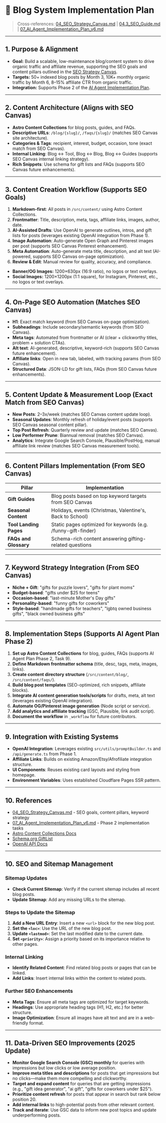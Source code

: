 # 📝 Blog System Implementation Plan

> Cross-references: [04_SEO_Strategy_Canvas.md](./04_SEO_Strategy_Canvas.md) | [04.3_SEO_Guide.md](./04.3_SEO_Guide.md) | [07_AI_Agent_Implementation_Plan_v6.md](./07_AI_Agent_Implementation_Plan_v6.md)

---

## 1. Purpose & Alignment
- **Goal:** Build a scalable, low-maintenance blog/content system to drive organic traffic and affiliate revenue, supporting the SEO goals and content pillars outlined in the [SEO Strategy Canvas](./04_SEO_Strategy_Canvas.md).
- **Targets:** 50+ indexed blog posts by Month 3, 10K+ monthly organic traffic by Month 6, 8–15% affiliate CTR from organic traffic.
- **Integration:** Supports Phase 2 of the [AI Agent Implementation Plan](./07_AI_Agent_Implementation_Plan_v6.md#-phase-2--content--seo--in-progress---next-focus).

---

## 2. Content Architecture (Aligns with SEO Canvas)
- **Astro Content Collections** for blog posts, guides, and FAQs.
- **Descriptive URLs**: `/blog/{slug}/`, `/faqs/{slug}/` (matches SEO Canvas site architecture).
- **Categories & Tags**: recipient, interest, budget, occasion, tone (exact match from SEO Canvas).
- **Internal Linking**: Blog ↔ Tool, Blog ↔ Blog, Blog ↔ Guides (supports SEO Canvas internal linking strategy).
- **Rich Snippets**: Use schema for gift lists and FAQs (supports SEO Canvas future enhancements).

---

## 3. Content Creation Workflow (Supports SEO Goals)
1. **Markdown-first**: All posts in `/src/content/` using Astro Content Collections.
2. **Frontmatter**: Title, description, meta, tags, affiliate links, images, author, date.
3. **AI-Assisted Drafts**: Use OpenAI to generate outlines, intros, and gift lists for posts (leverages existing OpenAI integration from Phase 1).
4. **Image Automation**: Auto-generate Open Graph and Pinterest images per post (supports SEO Canvas Pinterest enhancement).
5. **Meta Automation**: Auto-generate meta title, description, and alt text (AI-powered, supports SEO Canvas on-page optimization).
6. **Review & Edit**: Manual review for quality, accuracy, and compliance.

- **Banner/OG Images:** 1200×630px (16:9 ratio), no logos or text overlays.
- **Social Images:** 1200×1200px (1:1 square), for Instagram, Pinterest, etc., no logos or text overlays.

---

## 4. On-Page SEO Automation (Matches SEO Canvas)
- **H1**: Exact match keyword (from SEO Canvas on-page optimization).
- **Subheadings**: Include secondary/semantic keywords (from SEO Canvas).
- **Meta tags**: Automated from frontmatter or AI (clear + clickworthy titles, problem + solution CTAs).
- **Alt text**: AI-generated, descriptive, keyword-rich (supports SEO Canvas future enhancement).
- **Affiliate links**: Open in new tab, labeled, with tracking params (from SEO Canvas).
- **Structured Data**: JSON-LD for gift lists, FAQs (from SEO Canvas future enhancements).

---

## 5. Content Update & Measurement Loop (Exact Match from SEO Canvas)
- **New Posts**: 2–3x/week (matches SEO Canvas content update loop).
- **Seasonal Updates**: Monthly refresh of holiday/event posts (supports SEO Canvas seasonal content pillar).
- **Top Post Refresh**: Quarterly review and update (matches SEO Canvas).
- **Low Performer Prune**: Biannual removal (matches SEO Canvas).
- **Analytics**: Integrate Google Search Console, Plausible/PostHog, manual affiliate link review (matches SEO Canvas measurement tools).

---

## 6. Content Pillars Implementation (From SEO Canvas)
| Pillar | Implementation |
|--------|----------------|
| **Gift Guides** | Blog posts based on top keyword targets from SEO Canvas |
| **Seasonal Content** | Holidays, events (Christmas, Valentine's, Back to School) |
| **Tool Landing Pages** | Static pages optimized for keywords (e.g. /funny-gift-finder) |
| **FAQs and Glossary** | Schema-rich content answering gifting-related questions |

---

## 7. Keyword Strategy Integration (From SEO Canvas)
- **Niche + Gift**: "gifts for puzzle lovers", "gifts for plant moms"
- **Budget-based**: "gifts under $25 for teens"
- **Occasion-based**: "last-minute Mother's Day gifts"
- **Personality-based**: "funny gifts for coworkers"
- **Style-based**: "handmade gifts for teachers", "lgbtq owned business gifts", "black owned business gifts"

---

## 8. Implementation Steps (Supports AI Agent Plan Phase 2)
1. **Set up Astro Content Collections** for blog, guides, FAQs (supports AI Agent Plan Phase 2, Task 9).
2. **Define Markdown frontmatter schema** (title, desc, tags, meta, images, links).
3. **Create content directory structure** (`/src/content/blog/`, `/src/content/faqs/`).
4. **Build blog post templates** (SEO-optimized, rich snippets, affiliate blocks).
5. **Integrate AI content generation tools/scripts** for drafts, meta, alt text (leverages existing OpenAI integration).
6. **Automate OG/Pinterest image generation** (Node script or service).
7. **Add analytics and affiliate tracking** (GSC, Plausible, link audit script).
8. **Document the workflow** in `_workflow` for future contributors.

---

## 9. Integration with Existing Systems
- **OpenAI Integration**: Leverages existing `src/utils/promptBuilder.ts` and `/api/generate.ts` from Phase 1.
- **Affiliate Links**: Builds on existing Amazon/Etsy/Afrofiliate integration structure.
- **UI Components**: Reuses existing card layouts and styling from homepage.
- **Environment Variables**: Uses established Cloudflare Pages SSR pattern.

---

## 10. References
- [04_SEO_Strategy_Canvas.md](./04_SEO_Strategy_Canvas.md) - SEO goals, content pillars, keyword strategy
- [07_AI_Agent_Implementation_Plan_v6.md](./07_AI_Agent_Implementation_Plan_v6.md) - Phase 2 implementation tasks
- [Astro Content Collections Docs](https://docs.astro.build/en/guides/content-collections/)
- [Schema.org GiftList](https://schema.org/GiftList)
- [OpenAI API Docs](https://platform.openai.com/docs/)

---

## 10. SEO and Sitemap Management

### Sitemap Updates
- **Check Current Sitemap**: Verify if the current sitemap includes all recent blog posts.
- **Update Sitemap**: Add any missing URLs to the sitemap.

### Steps to Update the Sitemap
1. **Add a New URL Entry**: Insert a new `<url>` block for the new blog post.
2. **Set the `<loc>`**: Use the URL of the new blog post.
3. **Update `<lastmod>`**: Set the last modified date to the current date.
4. **Set `<priority>`**: Assign a priority based on its importance relative to other pages.

### Internal Linking
- **Identify Related Content**: Find related blog posts or pages that can be linked.
- **Add Links**: Insert internal links within the content to related posts.

### Further SEO Enhancements
- **Meta Tags**: Ensure all meta tags are optimized for target keywords.
- **Headings**: Use appropriate heading tags (H1, H2, etc.) for better structure.
- **Image Optimization**: Ensure all images have alt text and are in a web-friendly format.

---

## 11. Data-Driven SEO Improvements (2025 Update)

- **Monitor Google Search Console (GSC) monthly** for queries with impressions but low clicks or low average position.
- **Improve meta titles and descriptions** for posts that get impressions but no clicks—make them more compelling and clickworthy.
- **Target and expand content** for queries that are getting impressions (e.g., "gift idea generator", "ai gift", "gifts for coworkers under $25").
- **Prioritize content refresh** for posts that appear in search but rank below position 20.
- **Add internal links** to high-potential posts from other relevant content.
- **Track and iterate**: Use GSC data to inform new post topics and update underperforming posts.

<!--
This plan is designed to be actionable, modular, and easy to update as the project evolves. 
Each step references the SEO goals and best practices from the SEO Strategy Canvas and 
supports the implementation tasks outlined in the AI Agent Implementation Plan.
--> 